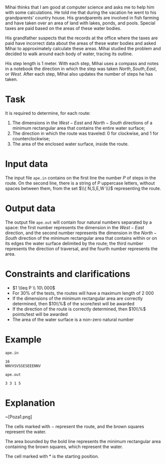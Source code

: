 Mihai thinks that I am good at computer science and asks me to help him with some calculations. He told me that during the vacation he went to his grandparents' country house. His grandparents are involved in fish farming and have taken over an area of land with lakes, ponds, and pools. Special taxes are paid based on the areas of these water bodies.

His grandfather suspects that the records at the office where the taxes are paid have incorrect data about the areas of these water bodies and asked Mihai to approximately calculate these areas. Mihai studied the problem and decided to walk around each body of water, tracing its outline.

His step length is 1 meter. With each step, Mihai uses a compass and notes in a notebook the direction in which the step was taken $North, South, East,$ or $West$. After each step, Mihai also updates the number of steps he has taken.

# Task

It is required to determine, for each route:

1. The dimensions in the $West - East$ and $North - South$ directions of a minimum rectangular area that contains the entire water surface;
2. The direction in which the route was traveled: $0$ for clockwise, and $1$ for counterclockwise;
3. The area of the enclosed water surface, inside the route.

# Input data

The input file `ape.in` contains on the first line the number $P$ of steps in the route. On the second line, there is a string of $P$ uppercase letters, without spaces between them, from the set $\\{ N,S,E,W \\}$ representing the route.

# Output data

The output file `ape.out` will contain four natural numbers separated by a space: the first number represents the dimension in the $West - East$ direction, and the second number represents the dimension in the $North - South$ direction of the minimum rectangular area that contains within or on its edges the water surface delimited by the route; the third number represents the direction of traversal, and the fourth number represents the area.

# Constraints and clarifications

* $1 \\leq P \\ 10\ 000$
* For $30$% of the tests, the routes will have a maximum length of $2\ 000$
* If the dimensions of the minimum rectangular area are correctly determined, then $10\\%$ of the score/test will be awarded
* If the direction of the route is correctly determined, then $10\\%$ points/test will be awarded
* The area of the water surface is a non-zero natural number

# Example

`ape.in`
```
16
NNVVSVSSESEEENNV
```

`ape.out`
```
3 3 1 5
```

# Explanation

~[Poza1.png]

The cells marked with $-$ represent the route, and the brown squares represent the water.

The area bounded by the bold line represents the minimum rectangular area containing the brown squares, which represent the water.

The cell marked with $*$ is the starting position.